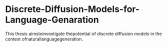 # Discrete-Diffusion-Models-for-Language-Genaration
 This thesis aimstoinvestigate thepotential of discrete diffusion models in  the context ofnaturallanguagegeneration.
